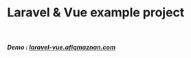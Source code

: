 <h1>Laravel & Vue example project</h1>
<br>
<h5>Demo : <a href="https://laravel-vue.afiqmaznan.com" target="_blank">laravel-vue.afiqmaznan.com</a></h5>